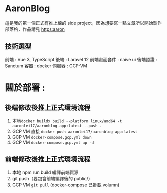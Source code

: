 # AaronBlog

這是我的第一個正式有推上線的 side project，因為想要寫一點文章所以開始製作部落格，作品請見 [https:aaron](https://aaronlei.com/)

## 技術選型

前端 : Vue 3, TypeScript
後端 : Laravel 12
前端畫面套件 : naive ui
後端認證 : Sanctum 
容器 : docker
伺服器 : GCP-VM

# 關於部署 :

## 後端修改後推上正式環境流程

1. 本地```docker buildx build --platform linux/amd64 -t aaronlei17/aaronblog-app:latest --push .```
2. GCP VM 直接 ```docker push aaronlei17/aaronblog-app:latest```
3. GCP VM ```docker-compose.gcp.yml down```
4. GCP VM ```docker-compose.gcp.yml up -d```

## 前端修改後推上正式環境流程

1. 本地 npm run build 編譯前端資源
2. git push（要包含前端編譯後的 public/）
3. GCP VM ```git pull``` (docker-compose 已掛載 volumn) 